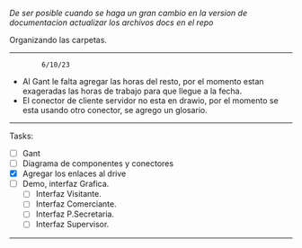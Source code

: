 *De ser posible cuando se haga un gran cambio en la version de documentacion actualizar los archivos docs en el repo*


Organizando las carpetas.

----------------------------------------------------------
			6/10/23				
- Al Gant le falta agregar las horas del resto, por el momento estan exageradas las horas de trabajo para que llegue a la fecha.  
- El conector de cliente servidor no esta en drawio, por el momento se esta usando otro conector, se agrego un glosario.
------------------------------------------------------------

Tasks:

- [ ] Gant
- [ ] Diagrama de componentes y conectores
- [x] Agregar los enlaces al drive
- [ ] Demo, interfaz Grafica.
	- [ ] Interfaz Visitante.
	- [ ] Interfaz Comerciante.
	- [ ] Interfaz P.Secretaria.
	- [ ] Interfaz Supervisor.

------------------------------------------------------------

